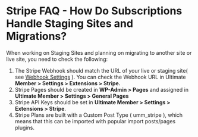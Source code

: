---
---
# Stripe FAQ - How Do Subscriptions Handle Staging Sites and Migrations?
 When working on Staging Sites and planning on migrating to another site or live site, you need to check the following:

1. The Stripe Webhook should match the URL of your live or staging site( see  [Webhook Settings](/docs-v3/um-stripe/article/1607-stripe-setting-up-webhook-and-test-public-keys)  ). You can check the Webhook URL in Ultimate <strong>Member &gt; Settings &gt; Extensions &gt; Stripe.</strong>
2. Stripe Pages should be created in <strong>WP-Admin &gt; Pages</strong> and assigned in <strong>Ultimate Member &gt; Settings &gt; General Pages</strong>
3. Stripe API Keys should be set in <strong>Ultimate Member &gt; Settings &gt; Extensions &gt; Stripe</strong>.
4. Stripe Plans are built with a Custom Post Type ( umm\_stripe ), which means that this can be imported with popular import posts/pages plugins.